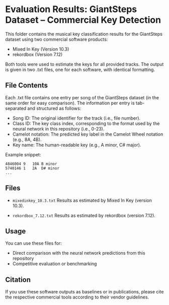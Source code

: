 # Evaluation Results: GiantSteps Dataset – Commercial Key Detection
This folder contains the musical key classification results for the GiantSteps dataset using two commercial software products:

- Mixed In Key (Version 10.3)
- rekordbox (Version 7.12)

Both tools were used to estimate the keys for all provided tracks. The output is given in two .txt files, one for each software, with identical formatting.

## File Contents
Each .txt file contains one entry per song of the GiantSteps dataset (in the same order for easy comparison).
The information per entry is tab-separated and structured as follows:

- Song ID: The original identifier for the track (i.e., file number).
- Class ID: The key class index, corresponding to the format used by the neural network in this repository (i.e., 0-23).
- Camelot notation: The predicted key label in the Camelot Wheel notation (e.g., 8A, 4B).
- Key name: The human-readable key (e.g., A minor, C# major).

Example snippet:
```
4846004	9	10A	B minor
5740146	1	2A	D# minor
...
```

## Files

- `mixedinkey_10.3.txt`
Results as estimated by Mixed In Key (version 10.3).

- `rekordbox_7.12.txt`
Results as estimated by rekordbox (version 7.12).

## Usage
You can use these files for:

- Direct comparison with the neural network predictions from this repository
- Competitive evaluation or benchmarking

## Citation
If you use these software outputs as baselines or in publications, please cite the respective commercial tools according to their vendor guidelines.